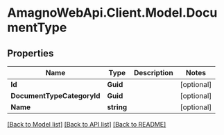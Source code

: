 
# AmagnoWebApi.Client.Model.DocumentType

## Properties

Name | Type | Description | Notes
------------ | ------------- | ------------- | -------------
**Id** | **Guid** |  | [optional] 
**DocumentTypeCategoryId** | **Guid** |  | [optional] 
**Name** | **string** |  | [optional] 

[[Back to Model list]](../README.md#documentation-for-models)
[[Back to API list]](../README.md#documentation-for-api-endpoints)
[[Back to README]](../README.md)

